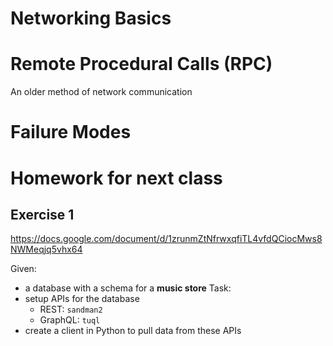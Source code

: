 # Networking Basics

# Remote Procedural Calls (RPC)
An older method of network communication

# Failure Modes

# Homework for next class
## Exercise 1
https://docs.google.com/document/d/1zrunmZtNfrwxqfiTL4vfdQCiocMws8NWMeqjq5vhx64

Given:
- a database with a schema for a **music store**
Task:
- setup APIs for the database
	- REST: `sandman2`
	- GraphQL: `tuql`
- create a client in Python to pull data from these APIs